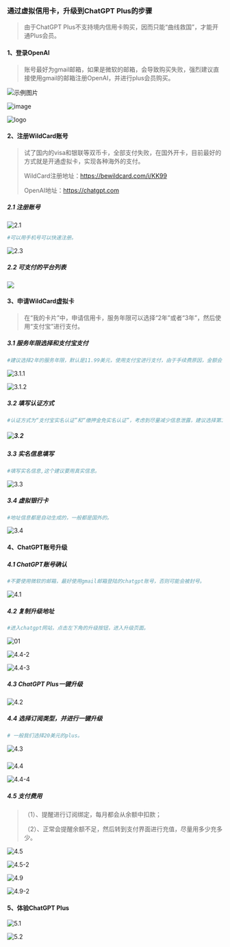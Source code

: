 ### 通过虚拟信用卡，升级到ChatGPT Plus的步骤

> 由于ChatGPT Plus不支持境内信用卡购买，因而只能“曲线救国”，才能开通Plus会员。

#### 1、登录OpenAI

> 账号最好为gmail邮箱，如果是微软的邮箱，会导致购买失败，强烈建议直接使用gmail的邮箱注册OpenAI，并进行plus会员购买。

![示例图片](img/01.png)

![image](./img/01.png)


![logo](./img/02.png)



#### 2、注册WildCard账号

> 试了国内的visa和银联等双币卡，全部支付失败，在国外开卡，目前最好的方式就是开通虚拟卡，实现各种海外的支付。
>
> WildCard注册地址：https://bewildcard.com/i/KK99
>
> OpenAI地址：https://chatgpt.com

##### 2.1 注册账号

![2.1](https://github.com/cabinhou/wildcard/blob/main/img/2.1.png)



```sh
#可以用手机号可以快速注册。
```

![2.3](https://github.com/cabinhou/wildcard/blob/main/img/2.3.png)

##### 2.2 可支付的平台列表

![](https://github.com/cabinhou/wildcard/blob/main/img/2.2.png)



#### 3、申请WildCard虚拟卡

> 在“我的卡片”中，申请信用卡，服务年限可以选择“2年”或者“3年”，然后使用“支付宝”进行支付。



##### 3.1  服务年限选择和支付宝支付

```sh
#建议选择2年的服务年限，默认是11.99美元，使用支付宝进行支付，由于手续费原因，金额会多一点。使用邀请码KK99可以优惠1美元。
```

![3.1.1](https://github.com/cabinhou/wildcard/blob/main/img/3.1.1.png)

![3.1.2](https://github.com/cabinhou/wildcard/blob/main/img/3.1.2.png)



##### 3.2 填写认证方式

```sh
#认证方式为“支付宝实名认证”和“缴押金免实名认证”，考虑到尽量减少信息泄露，建议选择第二种，支付10美元押金。如果每月支付金额较多，那就选择“支付宝”认证，每月可消费3000美元。
```



##### ![3.2](https://github.com/cabinhou/wildcard/blob/main/img/3.2.png)



##### 3.3 实名信息填写

```sh
#填写实名信息,这个建议要用真实信息。
```

![3.3](https://github.com/cabinhou/wildcard/blob/main/img/3.3.png)

##### 3.4 虚拟银行卡

```sh
#地址信息都是自动生成的，一般都是国外的。
```



![3.4](https://github.com/cabinhou/wildcard/blob/main/img/3.5.png)

#### 4、ChatGPT账号升级

##### 4.1 ChatGPT账号确认

```sh
#不要使用微软的邮箱，最好使用gmail邮箱登陆的chatgpt账号，否则可能会被封号。
```

![4.1](https://github.com/cabinhou/wildcard/blob/main/img/4.1.png)



##### 4.2 复制升级地址

```sh
#进入chatgpt网站，点击左下角的升级按钮，进入升级页面。
```

![01](https://github.com/cabinhou/wildcard/blob/main/img/01.png)



![4.4-2](https://github.com/cabinhou/wildcard/blob/main/img/4.4-2.png)



![4.4-3](https://github.com/cabinhou/wildcard/blob/main/img/4.4-3.png)



##### 4.3 ChatGPT Plus一键升级

![4.2](https://github.com/cabinhou/wildcard/blob/main/img/4.2.png)



##### 4.4 选择订阅类型，并进行一键升级

 ```sh
# 一般我们选择20美元的plus。
 ```

![4.3](https://github.com/cabinhou/wildcard/blob/main/img/4.3.png)

##### 

![4.4](https://github.com/cabinhou/wildcard/blob/main/img/4.4-1.png)



![4.4-4](https://github.com/cabinhou/wildcard/blob/main/img/4.4-4.png)



##### 4.5 支付费用

> （1）、提醒进行订阅绑定，每月都会从余额中扣款；
>
> （2）、正常会提醒余额不足，然后转到支付界面进行充值，尽量用多少充多少。

![4.5](https://github.com/cabinhou/wildcard/blob/main/img/4.5-1.png)

![4.5-2](https://github.com/cabinhou/wildcard/blob/main/img/4.5-2.png)

![4.9](https://github.com/cabinhou/wildcard/blob/main/img/4.5-3.png)

![4.9-2](https://github.com/cabinhou/wildcard/blob/main/img/4.5-4.png)



#### 5、体验ChatGPT Plus



![5.1](https://github.com/cabinhou/wildcard/blob/main/img/5.1.png)



![5.2](https://github.com/cabinhou/wildcard/blob/main/img/5.2.png)

